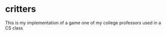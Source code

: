 critters
========

This is my implementation of a game one of my college professors used in a CS class
